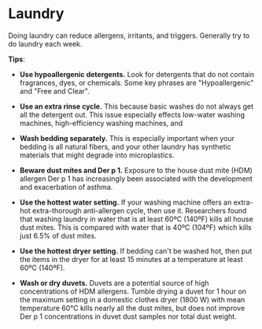 <!--
source: gpt-40
tags: allergies triggers
-->

# Laundry

Doing laundry can reduce allergens, irritants, and triggers. Generally try to do laundry each week.

**Tips**:

* **Use hypoallergenic detergents.** Look for detergents that do not contain fragrances, dyes, or chemicals. Some key phrases are "Hypoallergenic" and "Free and Clear".

* **Use an extra rinse cycle.** This because basic washes do not always get all the detergent out. This issue especially effects low-water washing machines, high-efficiency washing machines, and

* **Wash bedding separately.** This is especially important when your bedding is all natural fibers, and your other laundry has synthetic materials that might degrade into microplastics.

* **Beware dust mites and Der p 1.** Exposure to the house dust mite (HDM) allergen Der p 1 has increasingly been associated with the development and exacerbation of asthma.

* **Use the hottest water setting.** If your washing machine offers an extra-hot extra-thorough anti-allergen cycle, then use it. Researchers found that washing laundry in water that is at least 60ºC (140ºF) kills all house dust mites. This is compared with water that is 40ºC (104ºF) which kills just 6.5% of dust mites.

* **Use the hottest dryer setting.** If bedding can't be washed hot, then put the items in the dryer for at least 15 minutes at a temperature at least 60ºC (140ºF).

* **Wash or dry duvets.** Duvets are a potential source of high concentrations of HDM allergens. Tumble drying a duvet for 1 hour on the maximum setting in a domestic clothes dryer (1800 W) with mean temperature 60°C kills nearly all the dust mites, but does not improve Der p 1 concentrations in duvet dust samples nor total dust weight.
